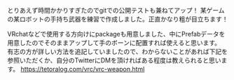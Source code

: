 とりあえず時間かかりすぎたのでgitでの公開テストも兼ねてアップ！
某ゲームの某ロボットの手持ち武器を練習で作成しました。正直かなり粗が目立ちます！

VRchatなどで使用する方向けにpackageも用意しました、中にPrefabデータを用意したのでそのままアップして手のボーンに配置すれば使えると思います。
有志の方が詳しい方法を追記していましたので、わからないことがあれば下記を参照いただくか、自分のTwitterにDMを頂ければある程度は教えられると思います。
https://tetoralog.com/vrc/vrc-weapon.html
